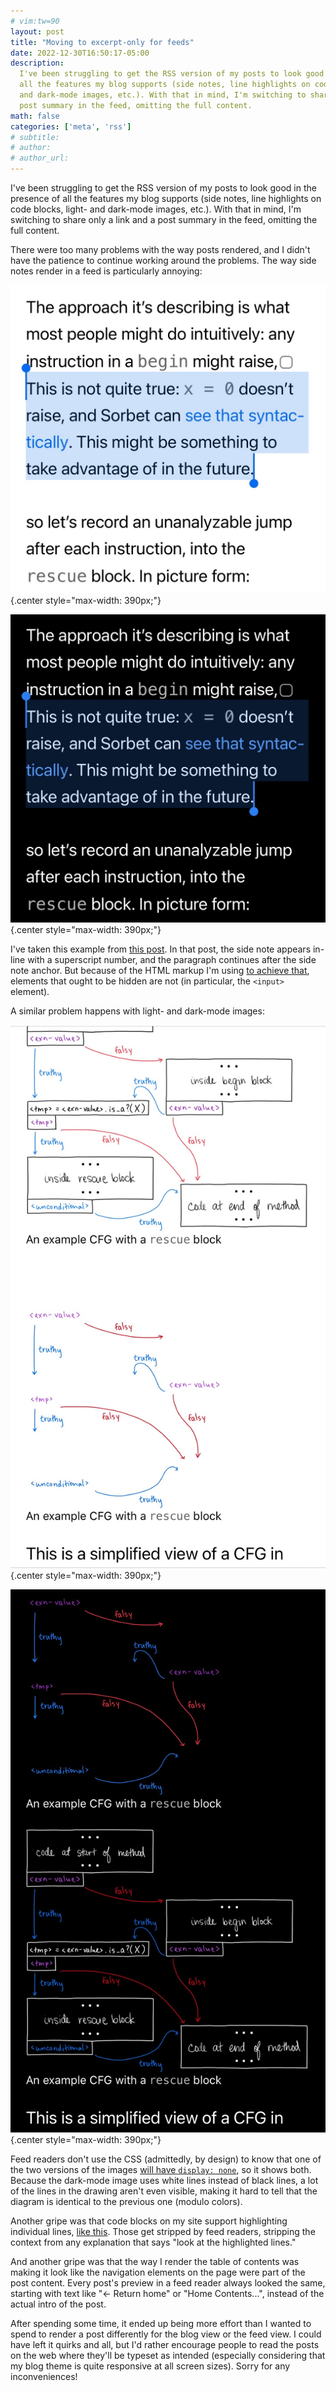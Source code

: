 ```yaml
---
# vim:tw=90
layout: post
title: "Moving to excerpt-only for feeds"
date: 2022-12-30T16:50:17-05:00
description:
  I've been struggling to get the RSS version of my posts to look good in the presence of
  all the features my blog supports (side notes, line highlights on code blocks, light-
  and dark-mode images, etc.). With that in mind, I'm switching to share only a link and a
  post summary in the feed, omitting the full content.
math: false
categories: ['meta', 'rss']
# subtitle:
# author:
# author_url:
---
```


I've been struggling to get the RSS version of my posts to look good in the presence of
all the features my blog supports (side notes, line highlights on code blocks, light-
and dark-mode images, etc.). With that in mind, I'm switching to share only a link and a
post summary in the feed, omitting the full content.

<!-- more -->

There were too many problems with the way posts rendered, and I didn't have the patience
to continue working around the problems. The way side notes render in a feed is
particularly annoying:

![Highlighted: what would normally appear as a sidenote](/assets/img/light/rss-side-note.jpg){.center style="max-width: 390px;"}

![Highlighted: what would normally appear as a sidenote](/assets/img/dark/rss-side-note.jpg){.center style="max-width: 390px;"}

I've taken this example from [this post](/sorbet-rescue-control-flow/). In that post, the
side note appears in-line with a superscript number, and the paragraph continues after the
side note anchor. But because of the HTML markup I'm using [to achieve that], elements
that ought to be hidden are not (in particular, the `<input>` element).

[to achieve that]: https://jez.io/pandoc-markdown-css-theme/features/#side-notes-and-margin-notes

A similar problem happens with light- and dark-mode images:

![A feed reader showing both light and dark images](/assets/img/light/rss-double-image.jpg){.center style="max-width: 390px;"}

![A feed reader showing both light and dark images](/assets/img/dark/rss-double-image.jpg){.center style="max-width: 390px;"}

Feed readers don't use the CSS (admittedly, by design) to know that one of the two
versions of the images [will have `display: none`][dark-mode-images], so it shows both.
Because the dark-mode image uses white lines instead of black lines, a lot of the lines in
the drawing aren't even visible, making it hard to tell that the diagram is identical to
the previous one (modulo colors).

[dark-mode-images]: /hand-drawn-diagrams/

Another gripe was that code blocks on my site support highlighting individual lines, [like
this][cb-hl]. Those get stripped by feed readers, stripping the context from any
explanation that says "look at the highlighted lines."

And another gripe was that the way I render the table of contents was making it look like
the navigation elements on the page were part of the post content. Every post's preview in
a feed reader always looked the same, starting with text like "← Return home" or "Home
Contents...", instead of the actual intro of the post.

[cb-hl]: https://blog.jez.io/syntactic-control-flow/#cb2-25

After spending some time, it ended up being more effort than I wanted to spend to render a
post differently for the blog view or the feed view. I could have left it quirks and all,
but I'd rather encourage people to read the posts on the web where they'll be typeset as
intended (especially considering that my blog theme is quite responsive at all screen
sizes). Sorry for any inconveniences!

